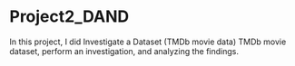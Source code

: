 # Project2_DAND

In this project, I did Investigate a Dataset (TMDb movie data) TMDb movie dataset, perform an investigation, and analyzing the findings.
